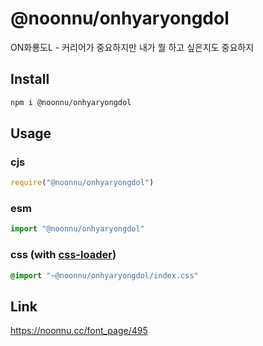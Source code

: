 # @noonnu/onhyaryongdol
ON화룡도L - 커리어가 중요하지만 내가 뭘 하고 싶은지도 중요하지

## Install
```sh
npm i @noonnu/onhyaryongdol
```
## Usage
### cjs
```js
require("@noonnu/onhyaryongdol")
```
### esm
```js
import "@noonnu/onhyaryongdol"
```
### css (with [css-loader](https://github.com/webpack-contrib/css-loader))
```css
@import "~@noonnu/onhyaryongdol/index.css"
```

## Link
https://noonnu.cc/font_page/495